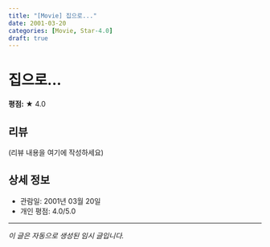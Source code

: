 ```yaml
---
title: "[Movie] 집으로..."
date: 2001-03-20
categories: [Movie, Star-4.0]
draft: true
---
```


# 집으로...

**평점:** ★ 4.0

## 리뷰

(리뷰 내용을 여기에 작성하세요)

## 상세 정보

- 관람일: 2001년 03월 20일
- 개인 평점: 4.0/5.0

---

*이 글은 자동으로 생성된 임시 글입니다.*
